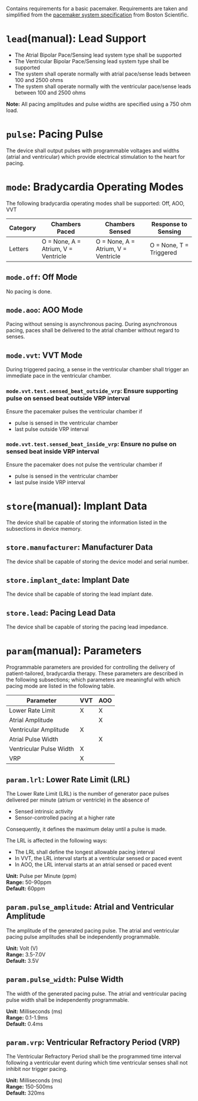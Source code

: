 Contains requirements for a basic pacemaker.
Requirements are taken and simplified from the [pacemaker system specification](https://greg4cr.github.io/courses/fall17csce740/Documents/PACEMAKER.pdf) from Boston Scientific.

# `lead`(manual): Lead Support

- The Atrial Bipolar Pace/Sensing lead system type shall be supported
- The Ventricular Bipolar Pace/Sensing lead system type shall be supported
- The system shall operate normally with atrial pace/sense leads between 100 and 2500 ohms
- The system shall operate normally with the ventricular pace/sense leads between 100 and 2500 ohms

**Note:** All pacing amplitudes and pulse widths are specified using a 750 ohm load.

# `pulse`: Pacing Pulse

The device shall output pulses with programmable voltages and widths (atrial
and ventricular) which provide electrical stimulation to the heart for pacing.

# `mode`: Bradycardia Operating Modes

The following bradycardia operating modes shall be supported: Off, AOO, VVT

| Category | Chambers Paced                      | Chambers Sensed                     | Response to Sensing     |
| -------- | ----------------------------------- | ----------------------------------- | ----------------------- |
| Letters  | O = None, A = Atrium, V = Ventricle | O = None, A = Atrium, V = Ventricle | O = None, T = Triggered |

## `mode.off`: Off Mode

No pacing is done.

## `mode.aoo`: AOO Mode

Pacing without sensing is asynchronous pacing. During asynchronous pacing,
paces shall be delivered to the atrial chamber without regard to senses.

## `mode.vvt`: VVT Mode

During triggered pacing, a sense in the ventricular chamber shall trigger an immediate pace in the ventricular chamber.

### `mode.vvt.test.sensed_beat_outside_vrp`: Ensure supporting pulse on sensed beat outside VRP interval

Ensure the pacemaker pulses the ventricular chamber if

- pulse is sensed in the ventricular chamber
- last pulse outside VRP interval

### `mode.vvt.test.sensed_beat_inside_vrp`: Ensure no pulse on sensed beat inside VRP interval

Ensure the pacemaker does not pulse the ventricular chamber if

- pulse is sensed in the ventricular chamber
- last pulse inside VRP interval

# `store`(manual): Implant Data

The device shall be capable of storing the information listed in the subsections in device memory.

## `store.manufacturer`: Manufacturer Data

The device shall be capable of storing the device model and serial number.

## `store.implant_date`: Implant Date

The device shall be capable of storing the lead implant date.

## `store.lead`: Pacing Lead Data

The device shall be capable of storing the pacing lead impedance.

# `param`(manual): Parameters

Programmable parameters are provided for controlling the delivery of
patient-tailored, bradycardia therapy. These parameters are described in the
following subsections; which parameters are meaningful with which pacing mode
are listed in the following table.

| Parameter               | VVT | AOO |
| ----------------------- | --- | --- |
| Lower Rate Limit        |  X  |  X  |
| Atrial Amplitude        |     |  X  |
| Ventricular Amplitude   |  X  |     |
| Atrial Pulse Width      |     |  X  |
| Ventricular Pulse Width |  X  |     |
| VRP                     |  X  |     |

## `param.lrl`: Lower Rate Limit (LRL)

The Lower Rate Limit (LRL) is the number of generator pace pulses delivered
per minute (atrium or ventricle) in the absence of

- Sensed intrinsic activity
- Sensor-controlled pacing at a higher rate

Consequently, it defines the maximum delay until a pulse is made.

The LRL is affected in the following ways:

- The LRL shall define the longest allowable pacing interval
- In VVT, the LRL interval starts at a ventricular sensed or paced event
- In AOO, the LRL interval starts at an atrial sensed or paced event

**Unit:** Pulse per Minute (ppm)\
**Range:** 50-90ppm\
**Default:** 60ppm

## `param.pulse_amplitude`: Atrial and Ventricular Amplitude

The amplitude of the generated pacing pulse.
The atrial and ventricular pacing pulse amplitudes shall be independently programmable.

**Unit:** Volt (V)\
**Range:** 3.5-7.0V\
**Default:** 3.5V

## `param.pulse_width`: Pulse Width

The width of the generated pacing pulse.
The atrial and ventricular pacing pulse width shall be independently programmable.

**Unit:** Milliseconds (ms)\
**Range:** 0.1-1.9ms\
**Default:** 0.4ms

## `param.vrp`: Ventricular Refractory Period (VRP)

The Ventricular Refractory Period shall be the programmed time interval following a ventricular event during which time ventricular senses shall not inhibit nor trigger pacing.

**Unit:** Milliseconds (ms)\
**Range:** 150-500ms\
**Default:** 320ms
